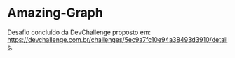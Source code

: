 # Amazing-Graph

Desafio concluído da DevChallenge proposto em: https://devchallenge.com.br/challenges/5ec9a7fc10e94a38493d3910/details.
